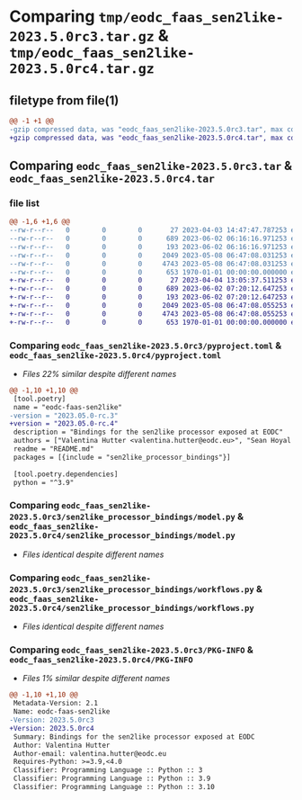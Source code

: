 # Comparing `tmp/eodc_faas_sen2like-2023.5.0rc3.tar.gz` & `tmp/eodc_faas_sen2like-2023.5.0rc4.tar.gz`

## filetype from file(1)

```diff
@@ -1 +1 @@
-gzip compressed data, was "eodc_faas_sen2like-2023.5.0rc3.tar", max compression
+gzip compressed data, was "eodc_faas_sen2like-2023.5.0rc4.tar", max compression
```

## Comparing `eodc_faas_sen2like-2023.5.0rc3.tar` & `eodc_faas_sen2like-2023.5.0rc4.tar`

### file list

```diff
@@ -1,6 +1,6 @@
--rw-r--r--   0        0        0       27 2023-04-03 14:47:47.787253 eodc_faas_sen2like-2023.5.0rc3/README.md
--rw-r--r--   0        0        0      689 2023-06-02 06:16:16.971253 eodc_faas_sen2like-2023.5.0rc3/pyproject.toml
--rw-r--r--   0        0        0      193 2023-06-02 06:16:16.971253 eodc_faas_sen2like-2023.5.0rc3/sen2like_processor_bindings/__init__.py
--rw-r--r--   0        0        0     2049 2023-05-08 06:47:08.031253 eodc_faas_sen2like-2023.5.0rc3/sen2like_processor_bindings/model.py
--rw-r--r--   0        0        0     4743 2023-05-08 06:47:08.031253 eodc_faas_sen2like-2023.5.0rc3/sen2like_processor_bindings/workflows.py
--rw-r--r--   0        0        0      653 1970-01-01 00:00:00.000000 eodc_faas_sen2like-2023.5.0rc3/PKG-INFO
+-rw-r--r--   0        0        0       27 2023-04-04 13:05:37.511253 eodc_faas_sen2like-2023.5.0rc4/README.md
+-rw-r--r--   0        0        0      689 2023-06-02 07:20:12.647253 eodc_faas_sen2like-2023.5.0rc4/pyproject.toml
+-rw-r--r--   0        0        0      193 2023-06-02 07:20:12.647253 eodc_faas_sen2like-2023.5.0rc4/sen2like_processor_bindings/__init__.py
+-rw-r--r--   0        0        0     2049 2023-05-08 06:47:08.055253 eodc_faas_sen2like-2023.5.0rc4/sen2like_processor_bindings/model.py
+-rw-r--r--   0        0        0     4743 2023-05-08 06:47:08.055253 eodc_faas_sen2like-2023.5.0rc4/sen2like_processor_bindings/workflows.py
+-rw-r--r--   0        0        0      653 1970-01-01 00:00:00.000000 eodc_faas_sen2like-2023.5.0rc4/PKG-INFO
```

### Comparing `eodc_faas_sen2like-2023.5.0rc3/pyproject.toml` & `eodc_faas_sen2like-2023.5.0rc4/pyproject.toml`

 * *Files 22% similar despite different names*

```diff
@@ -1,10 +1,10 @@
 [tool.poetry]
 name = "eodc-faas-sen2like"
-version = "2023.05.0-rc.3"
+version = "2023.05.0-rc.4"
 description = "Bindings for the sen2like processor exposed at EODC"
 authors = ["Valentina Hutter <valentina.hutter@eodc.eu>", "Sean Hoyal <sean.hoyal@eodc.eu>", "Lukas Weidenholzer <lukas.weidenholzer@eodc.eu>"]
 readme = "README.md"
 packages = [{include = "sen2like_processor_bindings"}]
 
 [tool.poetry.dependencies]
 python = "^3.9"
```

### Comparing `eodc_faas_sen2like-2023.5.0rc3/sen2like_processor_bindings/model.py` & `eodc_faas_sen2like-2023.5.0rc4/sen2like_processor_bindings/model.py`

 * *Files identical despite different names*

### Comparing `eodc_faas_sen2like-2023.5.0rc3/sen2like_processor_bindings/workflows.py` & `eodc_faas_sen2like-2023.5.0rc4/sen2like_processor_bindings/workflows.py`

 * *Files identical despite different names*

### Comparing `eodc_faas_sen2like-2023.5.0rc3/PKG-INFO` & `eodc_faas_sen2like-2023.5.0rc4/PKG-INFO`

 * *Files 1% similar despite different names*

```diff
@@ -1,10 +1,10 @@
 Metadata-Version: 2.1
 Name: eodc-faas-sen2like
-Version: 2023.5.0rc3
+Version: 2023.5.0rc4
 Summary: Bindings for the sen2like processor exposed at EODC
 Author: Valentina Hutter
 Author-email: valentina.hutter@eodc.eu
 Requires-Python: >=3.9,<4.0
 Classifier: Programming Language :: Python :: 3
 Classifier: Programming Language :: Python :: 3.9
 Classifier: Programming Language :: Python :: 3.10
```

